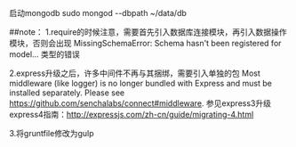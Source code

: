 启动mongodb
sudo mongod --dbpath ~/data/db


##note：
1.require的时候注意，需要首先引入数据库连接模块，再引入数据操作模块，否则会出现
MissingSchemaError: Schema hasn't been registered for model... 类型的错误

2.express升级之后，许多中间件不再与其捆绑，需要引入单独的包
Most middleware (like logger) is no longer bundled with Express and must be installed separately. Please see https://github.com/senchalabs/connect#middleware.
参见express3升级express4指南：http://expressjs.com/zh-cn/guide/migrating-4.html

3.将gruntfile修改为gulp
